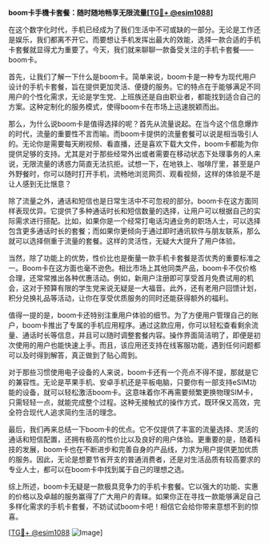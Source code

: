 **boom卡手機卡套餐：随时随地畅享无限流量[[TG💪+ @esim1088](https://t.me/s/esim1088)]**

在这个数字化时代，手机已经成为了我们生活中不可或缺的一部分。无论是工作还是娱乐，我们都离不开它。而要想让手机发挥出最大的效能，选择一款合适的手机卡套餐就显得尤为重要了。今天，我们就来聊聊一款备受关注的手机卡套餐——boom卡。

首先，让我们了解一下什么是boom卡。简单来说，boom卡是一种专为现代用户设计的手机卡套餐，旨在提供更加灵活、便捷的服务。它的特点在于能够满足不同用户的个性化需求，无论是学生党、上班族还是自由职业者，都能找到适合自己的方案。这种定制化的服务模式，使得boom卡在市场上迅速脱颖而出。

那么，为什么说boom卡是值得选择的呢？首先从流量说起。在当今这个信息爆炸的时代，流量的重要性不言而喻。而boom卡提供的流量套餐可以说是相当吸引人的。无论你是需要每天刷视频、看直播，还是喜欢下载大文件，boom卡都能为你提供足够的支持。尤其是对于那些经常外出或者需要在移动状态下处理事务的人来说，无限流量的诱惑力简直无法抗拒。试想一下，在地铁上、咖啡厅里，甚至是户外野餐时，你可以随时打开手机，流畅地浏览网页、观看视频，这样的体验是不是让人感到无比惬意？

除了流量之外，通话和短信也是日常生活中不可忽视的部分。boom卡在这方面同样表现优异。它提供了多种通话时长和短信数量的选择，让用户可以根据自己的实际需求进行搭配。比如，如果你是一个经常打电话沟通业务的职场人士，可以选择包含更多通话时长的套餐；而如果你更倾向于通过即时通讯软件与朋友联系，那么就可以选择侧重于流量的套餐。这样的灵活性，无疑大大提升了用户体验。

当然，除了功能上的优势，性价比也是衡量一款手机卡套餐是否优秀的重要标准之一。Boom卡在这方面也毫不逊色。相比市场上其他同类产品，boom卡不仅价格合理，还常常推出各种优惠活动。例如，新用户注册即可享受首月免费试用的机会，这对于预算有限的学生党来说无疑是一大福音。此外，还有老用户回馈计划，积分兑换礼品等活动，让你在享受优质服务的同时还能获得额外的福利。

值得一提的是，boom卡还特别注重用户体验的细节。为了方便用户管理自己的账户，boom卡推出了专属的手机应用程序。通过这款应用，你可以轻松查看剩余流量、通话时长等信息，并且可以随时调整套餐内容。操作界面简洁明了，即便是初次使用的用户也能快速上手。而且，该应用还支持在线客服功能，遇到任何问题都可以及时得到解答，真正做到了贴心周到。

对于那些习惯使用电子设备的人来说，boom卡还有一个亮点不得不提，那就是它的兼容性。无论是苹果手机、安卓手机还是平板电脑，只要你有一部支持eSIM功能的设备，就可以轻松激活boom卡。这意味着你不再需要频繁更换物理SIM卡，只需轻轻一点，就能完成整个过程。这种无接触式的操作方式，既环保又高效，完全符合现代人追求简约生活的理念。

最后，我们再来总结一下boom卡的优点。它不仅提供了丰富的流量选择、灵活的通话和短信配置，还拥有极高的性价比以及良好的用户体验。更重要的是，随着科技的发展，boom卡也在不断进步和完善自身的产品线，力求为用户提供更加优质的服务。因此，无论是想要节省开支的普通消费者，还是对生活品质有较高要求的专业人士，都可以在boom卡中找到属于自己的理想之选。

综上所述，boom卡无疑是一款极具竞争力的手机卡套餐。它以强大的功能、实惠的价格以及卓越的服务赢得了广大用户的青睐。如果你正在寻找一款能够满足自己多样化需求的手机卡套餐，不妨试试boom卡吧！相信它会给你带来意想不到的惊喜。

[[TG💪+ @esim1088](https://t.me/s/esim1088) ![Image](https://i.postimg.cc/4NQfJmqS/Snipaste-2025-05-13-00-14-12.png)]
